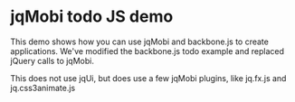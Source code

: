 # jqMobi todo JS demo

This demo shows how you can use jqMobi and backbone.js to create applications.  We've modified the backbone.js todo example and replaced jQuery calls to jqMobi.

This does not use jqUi, but does use a few jqMobi plugins, like jq.fx.js and jq.css3animate.js